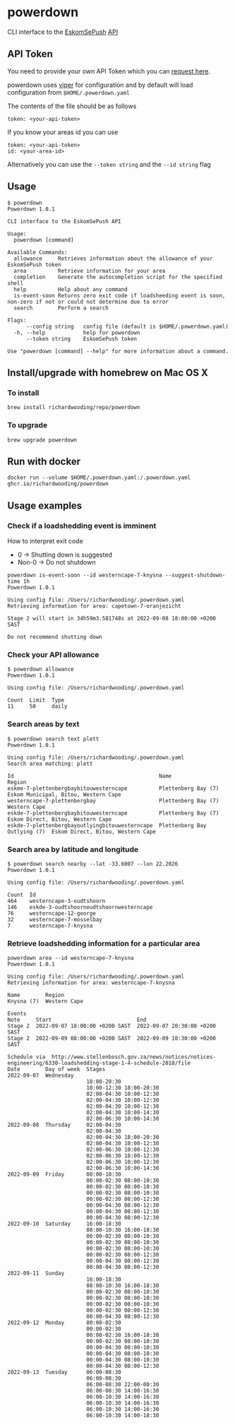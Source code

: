 # powerdown 
CLI interface to the [EskomSePush](https://sepush.co.za/) [API](https://documenter.getpostman.com/view/1296288/UzQuNk3E)
## API Token
You need to provide your own API Token which you can [request here](https://docs.google.com/forms/d/e/1FAIpQLSeZhAkhDaQX_mLT2xn41TkVjLkOH3Py3YWHi_UqQP4niOY01g/viewform).

powerdown uses [viper](https://github.com/spf13/viper) for configuration and by default will load configuration
from `$HOME/.powerdown.yaml`

The contents of the file should be as follows
```
token: <your-api-token>
```
If you know your areas id you can use
```
token: <your-api-token>
id: <your-area-id>
```

Alternatively you can use the `--token string` and the `--id string` flag 
## Usage
```
$ powerdown
Powerdown 1.0.1

CLI interface to the EskomSePush API

Usage:
  powerdown [command]

Available Commands:
  allowance     Retrieves information about the allowance of your EskomSePush token
  area          Retrieve information for your area
  completion    Generate the autocompletion script for the specified shell
  help          Help about any command
  is-event-soon Returns zero exit code if loadsheeding event is soon, non-zero if not or could not determine due to error
  search        Perform a search

Flags:
      --config string   config file (default is $HOME/.powerdown.yaml)
  -h, --help            help for powerdown
      --token string    EskomSePush token

Use "powerdown [command] --help" for more information about a command.
```

## Install/upgrade with homebrew on Mac OS X

### To install
```
brew install richardwooding/repo/powerdown
```
### To upgrade
```
brew upgrade powerdown
```

## Run with docker
```
docker run --volume $HOME/.powerdown.yaml:/.powerdown.yaml ghcr.io/richardwooding/powerdown
```
## Usage examples

### Check if a loadshedding event is imminent

How to interpret exit code
- 0 -> Shutting down is suggested
- Non-0 -> Do not shutdown

```
powerdown is-event-soon --id westerncape-7-knysna --suggest-shutdown-time 1h
Powerdown 1.0.1

Using config file: /Users/richardwooding/.powerdown.yaml
Retrieving information for area: capetown-7-oranjezicht

Stage 2 will start in 34h59m3.581748s at 2022-09-08 18:00:00 +0200 SAST

Do not recommend shutting down
```

### Check your API allowance

```
$ powerdown allowance
Powerdown 1.0.1

Using config file: /Users/richardwooding/.powerdown.yaml

Count  Limit  Type
11     50     daily
```

### Search areas by text

```
$ powerdown search text plett
Powerdown 1.0.1

Using config file: /Users/richardwooding/.powerdown.yaml
Search area matching: plett

Id                                              Name                          Region
eskme-7-plettenbergbaybitouwesterncape          Plettenberg Bay (7)           Eskom Municipal, Bitou, Western Cape
westerncape-7-plettenbergbay                    Plettenberg Bay (7)           Western Cape
eskde-7-plettenbergbaybitouwesterncape          Plettenberg Bay (7)           Eskom Direct, Bitou, Western Cape
eskde-7-plettenbergbayoutlyingbitouwesterncape  Plettenberg Bay Outlying (7)  Eskom Direct, Bitou, Western Cape
```
### Search area by latitude and longitude

```
$ powerdown search nearby --lat -33.6007 --lon 22.2026
Powerdown 1.0.1

Using config file: /Users/richardwooding/.powerdown.yaml

Count  Id
464    westerncape-3-oudtshoorn
146    eskde-3-oudtshoornoudtshoornwesterncape
76     westerncape-12-george
32     westerncape-7-mosselbay
7      westerncape-7-knysna
```
### Retrieve loadshedding information for a particular area

```
powerdown area --id westerncape-7-knysna
Powerdown 1.0.1

Using config file: /Users/richardwooding/.powerdown.yaml
Retrieving information for area: westerncape-7-knysna

Name        Region
Knysna (7)  Western Cape

Events
Note     Start                           End
Stage 2  2022-09-07 18:00:00 +0200 SAST  2022-09-07 20:30:00 +0200 SAST
Stage 2  2022-09-09 08:00:00 +0200 SAST  2022-09-09 10:30:00 +0200 SAST

Schedule via  http://www.stellenbosch.gov.za/news/notices/notices-engineering/6330-loadshedding-stage-1-4-schedule-2018/file
Date        Day of week  Stages
2022-09-07  Wednesday
                         18:00-20:30
                         10:00-12:30 18:00-20:30
                         02:00-04:30 10:00-12:30
                         02:00-04:30 10:00-12:30
                         02:00-04:30 10:00-12:30
                         02:00-04:30 10:00-14:30
                         02:00-06:30 10:00-14:30
2022-09-08  Thursday     02:00-04:30
                         02:00-04:30
                         02:00-04:30 18:00-20:30
                         02:00-04:30 10:00-12:30
                         02:00-06:30 10:00-12:30
                         02:00-06:30 10:00-12:30
                         02:00-06:30 10:00-12:30
                         02:00-06:30 10:00-14:30
2022-09-09  Friday       08:00-10:30
                         00:00-02:30 08:00-10:30
                         00:00-02:30 08:00-10:30
                         00:00-02:30 08:00-10:30
                         00:00-02:30 08:00-12:30
                         00:00-04:30 08:00-12:30
                         00:00-04:30 08:00-12:30
                         00:00-04:30 08:00-12:30
2022-09-10  Saturday     16:00-18:30
                         08:00-10:30 16:00-18:30
                         00:00-02:30 08:00-10:30
                         00:00-02:30 08:00-10:30
                         00:00-02:30 08:00-10:30
                         00:00-02:30 08:00-12:30
                         00:00-04:30 08:00-12:30
                         00:00-04:30 08:00-12:30
2022-09-11  Sunday
                         16:00-18:30
                         08:00-10:30 16:00-18:30
                         00:00-02:30 08:00-10:30
                         00:00-02:30 08:00-10:30
                         00:00-02:30 08:00-10:30
                         00:00-02:30 08:00-12:30
                         00:00-04:30 08:00-12:30
2022-09-12  Monday       00:00-02:30
                         00:00-02:30
                         00:00-02:30 16:00-18:30
                         00:00-02:30 08:00-10:30
                         00:00-04:30 08:00-10:30
                         00:00-04:30 08:00-10:30
                         00:00-04:30 08:00-10:30
                         00:00-04:30 08:00-12:30
2022-09-13  Tuesday      06:00-08:30
                         06:00-08:30
                         06:00-08:30 22:00-00:30
                         06:00-08:30 14:00-16:30
                         06:00-10:30 14:00-16:30
                         06:00-10:30 14:00-16:30
                         06:00-10:30 14:00-16:30
                         06:00-10:30 14:00-18:30
```